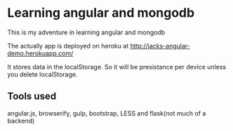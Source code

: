 # Learning angular and mongodb
This is my adventure in learning angular and mongodb

The actually app is deployed on heroku at http://jacks-angular-demo.herokuapp.com/

It stores data in the localStorage. So it will be presistance per device unless you delete localStorage.

## Tools used
angular.js, browserify, gulp, bootstrap, LESS and flask(not much of a backend)

